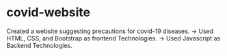# covid-website
Created a website suggesting precautions for covid-19 diseases. 
-> Used HTML, CSS, and Bootstrap as frontend Technologies.
-> Used Javascript as Backend Technologies.

